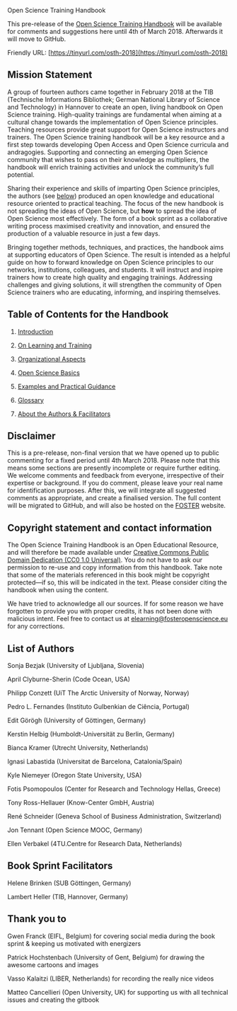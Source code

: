 Open Science Training Handbook

This pre-release of the [Open Science Training Handbook](https://www.fosteropenscience.eu/event/book-sprint-open-science-training-handbook) will be available for comments and suggestions here until 4th of March 2018. Afterwards it will move to GitHub.

Friendly URL: [https://tinyurl.com/osth-2018](https://tinyurl.com/osth-2018)

## Mission Statement

A group of fourteen authors came together in February 2018 at the TIB (Technische Informations Bibliothek; German National Library of Science and Technology) in Hannover to create an open, living handbook on Open Science training. High-quality trainings are fundamental when aiming at a cultural change towards the implementation of Open Science principles. Teaching resources provide great support for Open Science instructors and trainers. The Open Science training handbook will be a key resource and a first step towards developing Open Access and Open Science curricula and andragogies. Supporting and connecting an emerging Open Science community that wishes to pass on their knowledge as multipliers, the handbook will enrich training activities and unlock the community’s full potential.

Sharing their experience and skills of imparting Open Science principles, the authors (see [below](#heading=h.y0j1t7egk5ar)) produced an open knowledge and educational resource oriented to practical teaching. The focus of the new handbook is not spreading the ideas of Open Science, but **how** to spread the idea of Open Science most effectively. The form of a book sprint as a collaborative writing process maximised creativity and innovation, and ensured the production of a valuable resource in just a few days.

Bringing together methods, techniques, and practices, the handbook aims at supporting educators of Open Science. The result is intended as a helpful guide on how to forward knowledge on Open Science principles to our networks, institutions, colleagues, and students. It will instruct and inspire trainers how to create high quality and engaging trainings. Addressing challenges and giving solutions, it will strengthen the community of Open Science trainers who are educating, informing, and inspiring themselves.

## Table of Contents for the Handbook

1. [Introduction](https://docs.google.com/document/d/1Fp_8uB5L4mSJeWJ5YdPEp41vtdApKFLnXbohdLVDBQc/edit)

2. [On Learning and Training](https://docs.google.com/document/d/14KoltadCwFLKexLgo0m7ULMrRBTo4GeSad2z9DX2ql0/edit)

3. [Organizational Aspects](https://docs.google.com/document/d/14COBhyFzL934Cs7waAohmLKm977dq-jGnnRHHD4mUjg/edit)

4. [Open Science Basics ](https://docs.google.com/document/d/1YpuL5uDEJNoYNMpcabXuCYTxZCwg9or-DJ6D9cJWM7w/edit)

5. [Examples and Practical Guidance](https://docs.google.com/document/d/1frhJxLRScfs8BxLLO5wigYVhFmn07Xt9_9YyEGrcvt8/edit)

6. [Glossary](https://docs.google.com/document/d/1qN1FzRD7AR8wEZ7oHC9RDXfdpVrxIy_1F0hAJwM6MrY/edit)

7. [About the Authors & Facilitators](https://docs.google.com/document/d/1MHJF5ADLpDaMZKL_BG-Neq-YPm9vu_iPnIBgONK8_ko/edit#heading=h.3r8v5d8zt2kv)

## Disclaimer

This is a pre-release, non-final version that we have opened up to public commenting for a fixed period until 4th March 2018. Please note that this means some sections are presently incomplete or require further editing. We welcome comments and feedback from everyone, irrespective of their expertise or background. If you do comment, please leave your real name for identification purposes. After this, we will integrate all suggested comments as appropriate, and create a finalised version. The full content will be migrated to GitHub, and will also be hosted on the [FOSTER](https://www.fosteropenscience.eu/) website.

## Copyright statement and contact information

The Open Science Training Handbook is an Open Educational Resource, and will therefore be made available under [Creative Commons Public Domain Dedication (CC0 1.0 Universal)](https://creativecommons.org/publicdomain/zero/1.0/). You do not have to ask our permission to re-use and copy information from this handbook. Take note that some of the materials referenced in this book might be copyright protected—if so, this will be indicated in the text. Please consider citing the handbook when using the content.

We have tried to acknowledge all our sources. If for some reason we have forgotten to provide you with proper credits, it has not been done with malicious intent. Feel free to contact us at [elearning@fosteropenscience.eu](mailto:elearning@fosteropenscience.eu) for any corrections.

## List of Authors

Sonja Bezjak (University of Ljubljana, Slovenia)

April Clyburne-Sherin (Code Ocean, USA)

Philipp Conzett (UiT The Arctic University of Norway, Norway)

Pedro L. Fernandes (Instituto Gulbenkian de Ciência, Portugal)

Edit Görögh (University of Göttingen, Germany)

Kerstin Helbig (Humboldt-Universität zu Berlin, Germany)

Bianca Kramer (Utrecht University, Netherlands)

Ignasi Labastida (Universitat de Barcelona, Catalonia/Spain)

Kyle Niemeyer (Oregon State University, USA)

Fotis Psomopoulos (Center for Research and Technology Hellas, Greece)

Tony Ross-Hellauer (Know-Center GmbH, Austria)

René Schneider (Geneva School of Business Administration, Switzerland)

Jon Tennant (Open Science MOOC, Germany)

Ellen Verbakel (4TU.Centre for Research Data, Netherlands)

## Book Sprint Facilitators

Helene Brinken (SUB Göttingen, Germany)

Lambert Heller (TIB, Hannover, Germany)


## Thank you to
Gwen Franck (EIFL, Belgium) for covering social media during the book sprint & keeping us motivated with energizers

Patrick Hochstenbach (University of Gent, Belgium) for drawing the awesome cartoons and images

Vasso Kalaitzi (LIBER, Netherlands) for recording the really nice videos 

Matteo Cancellieri (Open University, UK) for supporting us with all technical issues and creating the gitbook

